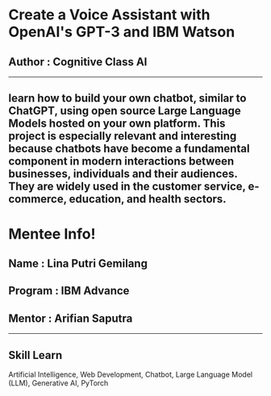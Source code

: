 # Create a Voice Assistant with OpenAI's GPT-3 and IBM Watson
## Author : Cognitive Class AI
--------------------------------

learn how to build your own chatbot, similar to ChatGPT, using open source Large Language Models hosted on your own platform. This project is especially relevant and interesting because chatbots have become a fundamental component in modern interactions between businesses, individuals and their audiences. They are widely used in the customer service, e-commerce, education, and health sectors.
-------------------
# Mentee Info!
## Name : Lina Putri Gemilang
## Program : IBM Advance
## Mentor : Arifian Saputra

--------------------------------

## Skill Learn
Artificial Intelligence, Web Development, Chatbot, Large Language Model (LLM), Generative AI, PyTorch

